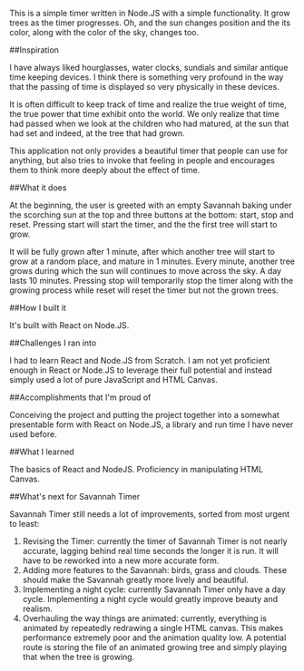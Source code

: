 This is a simple timer written in Node.JS with a simple functionality. It  grow trees as the timer progresses. Oh, and the sun changes position and the its color, along with the color of the sky, changes too.

##Inspiration

I have always liked hourglasses, water clocks, sundials and similar antique time keeping devices. I think there is something very profound in the way that the passing of time is displayed so very physically in these devices.

It is often difficult to keep track of time and realize the true weight of time, the true power that time exhibit onto the world. We only realize that time had passed when we look at the children who had matured, at the sun that had set and indeed, at the tree that had grown.

This application not only provides a beautiful timer that people can use for anything, but also tries to invoke that feeling in people and encourages them to think more deeply about the effect of time.

##What it does

At the beginning, the user is greeted with an empty Savannah baking under the scorching sun at the top and three buttons at the bottom: start, stop and reset. Pressing start will start the timer, and the the first tree will start to grow.

It will be fully grown after 1 minute, after which another tree will start to grow at a random place, and mature in 1 minutes. Every minute, another tree grows during which the sun will continues to move across the sky. A day lasts 10 minutes. Pressing stop will temporarily stop the timer along with the growing process while reset will reset the timer but not the grown trees.

##How I built it

It's built with React on Node.JS.

##Challenges I ran into

I had to learn React and Node.JS from Scratch. I am not yet proficient enough in React or Node.JS to leverage their full potential and instead simply used a lot of pure JavaScript and HTML Canvas.

##Accomplishments that I'm proud of

Conceiving the project and putting the project together into a somewhat presentable form with React on Node.JS, a library and run time I have never used before.

##What I learned

The basics of React and NodeJS. Proficiency in manipulating HTML Canvas.

##What's next for Savannah Timer

Savannah Timer still needs a lot of improvements, sorted from most urgent to least:

1. Revising the Timer: currently the timer of Savannah Timer is not nearly accurate, lagging behind real time seconds the longer it is run. It will have to be reworked into a new more accurate form.
2. Adding more features to the Savannah: birds, grass and clouds. These should make the Savannah greatly more lively and beautiful.
3. Implementing a night cycle: currently Savannah Timer only have a day cycle. Implementing a night cycle would greatly improve beauty and realism.
4. Overhauling the way things are animated: currently, everything is animated by repeatedly redrawing a single HTML canvas. This makes performance extremely poor and the animation quality low. A potential route is storing the file of an animated growing tree and simply playing that when the tree is growing.
